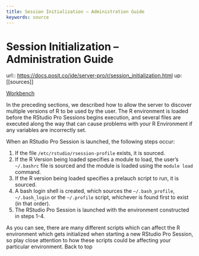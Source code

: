 ```yaml
---
title: Session Initialization – Administration Guide
keywords: source
---
```


# Session Initialization – Administration Guide

url:: https://docs.posit.co/ide/server-pro/r/session_initialization.html
up: [[sources]]

[Workbench](https://docs.posit.co/ide/server-pro/r/../#intended-audience "This feature is only available with Posit Workbench.")

In the preceding sections, we described how to allow the server to discover multiple versions of R to be used by the user. The R environment is loaded before the RStudio Pro Sessions begins execution, and several files are executed along the way that can cause problems with your R Environment if any variables are incorrectly set.

When an RStudio Pro Session is launched, the following steps occur:

1. If the file `/etc/rstudio/rsession-profile` exists, it is sourced.
2. If the R Version being loaded specifies a module to load, the user’s `~/.bashrc` file is sourced and the module is loaded using the `module load` command.
3. If the R version being loaded specifies a prelauch script to run, it is sourced.
4. A bash login shell is created, which sources the `~/.bash_profile`, `~/.bash_login` or the `~/.profile` script, whichever is found first to exist (in that order).
5. The RStudio Pro Session is launched with the environment constructed in steps 1-4.

As you can see, there are many different scripts which can affect the R environment which gets initialized when starting a new RStudio Pro Session, so play close attention to how these scripts could be affecting your particular environment.
Back to top
